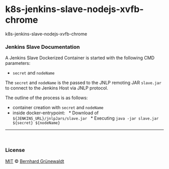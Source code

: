 # k8s-jenkins-slave-nodejs-xvfb-chrome
k8s-jenkins-slave-nodejs-xvfb-chrome


### Jenkins Slave Documentation

A Jenkins Slave Dockerized Container is started with the following CMD parameters:

 * `secret` and `nodeName`

The `secret` and `nodeName` is the passed to the JNLP remoting JAR `slave.jar` to connect to the Jenkins Host via JNLP protocol.

The outline of the process is as follows:

 * container creation with `secret` and `nodeName`
 * inside docker-entrypoint:
   * Download of `${JENKINS_URL}/jnlpJars/slave.jar`
   * Executing `java -jar slave.jar ${secret} ${nodeName}`


-----
&nbsp;

### License

[MIT](https://github.com/cloutainer/k8s-jenkins-slave-nodejs-xvfb-chrome/blob/master/LICENSE) © [Bernhard Grünewaldt](https://github.com/clouless)

